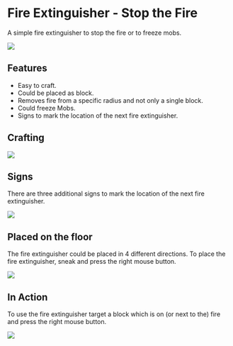 # Fire Extinguisher - Stop the Fire

A simple fire extinguisher to stop the fire or to freeze mobs.

![][logo]

## Features

- Easy to craft.
- Could be placed as block.
- Removes fire from a specific radius and not only a single block.
- Could freeze Mobs.
- Signs to mark the location of the next fire extinguisher.

## Crafting

![][crafting]

## Signs

There are three additional signs to mark the location of the next fire extinguisher.

![][signs]

## Placed on the floor

The fire extinguisher could be placed in 4 different directions.
To place the fire extinguisher, sneak and press the right mouse button.

![][placed_on_floor]

## In Action

To use the fire extinguisher target a block which is on (or next to the) fire and press the right mouse button.

![][in_action]

[crafting]: https://raw.githubusercontent.com/MarkusBordihn/BOs-Fire-Extinguisher/main/examples/crafting.png
[in_action]: https://raw.githubusercontent.com/MarkusBordihn/BOs-Fire-Extinguisher/main/examples/in_action.png
[logo]: https://raw.githubusercontent.com/MarkusBordihn/BOs-Fire-Extinguisher/main/logo.png
[placed_on_floor]: https://raw.githubusercontent.com/MarkusBordihn/BOs-Fire-Extinguisher/main/examples/placed_on_floor.png
[signs]: https://raw.githubusercontent.com/MarkusBordihn/BOs-Fire-Extinguisher/main/examples/signs.png
